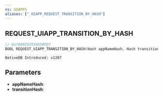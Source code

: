 ```yaml
---
ns: UIAPPS
aliases: ["_UIAPP_REQUEST_TRANSITION_BY_HASH"]
---
```

## REQUEST_UIAPP_TRANSITION_BY_HASH

```c
// 0x7689CD255655BFD7
BOOL REQUEST_UIAPP_TRANSITION_BY_HASH(Hash appNameHash, Hash transitionHash);
```

```
NativeDB Introduced: v1207
```

## Parameters
* **appNameHash**:
* **transitionHash**:
